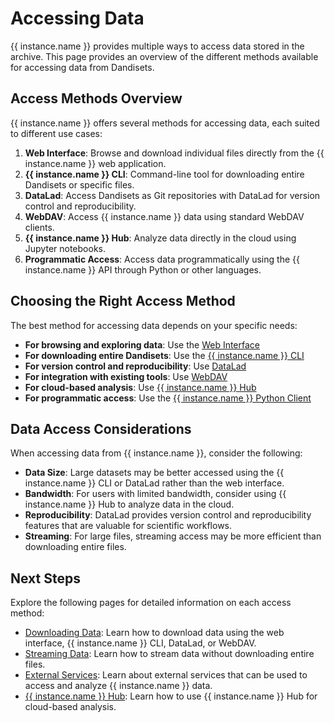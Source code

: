 # Accessing Data

{{ instance.name }} provides multiple ways to access data stored in the archive. This page provides an overview of the different methods available for accessing data from Dandisets.

## Access Methods Overview

{{ instance.name }} offers several methods for accessing data, each suited to different use cases:

1. **Web Interface**: Browse and download individual files directly from the {{ instance.name }} web application.
2. **{{ instance.name }} CLI**: Command-line tool for downloading entire Dandisets or specific files.
3. **DataLad**: Access Dandisets as Git repositories with DataLad for version control and reproducibility.
4. **WebDAV**: Access {{ instance.name }} data using standard WebDAV clients.
5. **{{ instance.name }} Hub**: Analyze data directly in the cloud using Jupyter notebooks.
6. **Programmatic Access**: Access data programmatically using the {{ instance.name }} API through Python or other languages.

## Choosing the Right Access Method

The best method for accessing data depends on your specific needs:

- **For browsing and exploring data**: Use the [Web Interface](./downloading.md#using-the-dandi-web-application)
- **For downloading entire Dandisets**: Use the [{{ instance.name }} CLI](./downloading.md#using-the-python-cli-client)
- **For version control and reproducibility**: Use [DataLad](./downloading.md#using-datalad)
- **For integration with existing tools**: Use [WebDAV](./downloading.md#using-webdav)
- **For cloud-based analysis**: Use [{{ instance.name }} Hub](../dandi-hub.md)
- **For programmatic access**: Use the [{{ instance.name }} Python Client](https://dandi.readthedocs.io/)

## Data Access Considerations

When accessing data from {{ instance.name }}, consider the following:

- **Data Size**: Large datasets may be better accessed using the {{ instance.name }} CLI or DataLad rather than the web interface.
- **Bandwidth**: For users with limited bandwidth, consider using {{ instance.name }} Hub to analyze data in the cloud.
- **Reproducibility**: DataLad provides version control and reproducibility features that are valuable for scientific workflows.
- **Streaming**: For large files, streaming access may be more efficient than downloading entire files.

## Next Steps

Explore the following pages for detailed information on each access method:

- [Downloading Data](./downloading.md): Learn how to download data using the web interface, {{ instance.name }} CLI, DataLad, or WebDAV.
- [Streaming Data](./streaming.md): Learn how to stream data without downloading entire files.
- [External Services](./external-services.md): Learn about external services that can be used to access and analyze {{ instance.name }} data.
- [{{ instance.name }} Hub](../dandi-hub.md): Learn how to use {{ instance.name }} Hub for cloud-based analysis.
